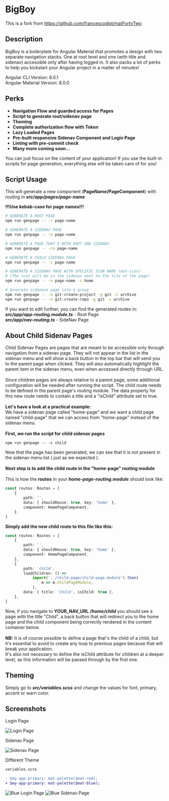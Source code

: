 # BigBoy

This is a fork from https://github.com/francescodist/matFortyTwo

## Description

BigBoy is a boilerplate for Angular Material that promotes a design
with two separate navigation stacks. One at root level and one (with title
and sidenav) accessible only after having logged in. It also packs a lot
of perks to help you kickstart your Angular project in a matter of minutes!

Angular CLI Version: 8.0.1 \
Angular Material Version: 8.0.0

## Perks
 - **Navigation Flow and guarded access for Pages**
 - **Script to generate root/sidenav page**
 - **Theming**
 - **Complete authorization flow with Token**
 - **Lazy Loaded Pages**
 - **Pre-built responsive Sidenav Component and Login Page**
 - **Linting with pre-commit check**
 - **Many more coming soon...**
 
You can just focus on the content of your application! If you use the 
built-in scripts for page generation, everything else will be taken care 
of for you!

## Script Usage
This will generate a new component (**PageName/PageComponent**) with routing in 
**_src/app/pages/page-name_** 

**!!!Use kebab-case for page names!!!**
```bash
# GENERATE A ROOT PAGE
npm run genpage -- -r page-name

# GENERATE A SIDENAV PAGE    
npm run genpage -- -n page-name

# GENERATE A PAGE THAT'S BOTH ROOT AND SIDENAV
npm run genpage -- -rn page-name

# GENERATE A CHILD SIDENAV PAGE
npm run genpage -- -c page-name

# GENERATE A SIDENAV PAGE WITH SPECIFIC ICON NAME (mat-icon)
# (The icon will be in the sidenav next to the tile of the page)
npm run genpage -- -n page-name -i home

# Generate sidenave page into a group
npm run genpage -- -n git-create-project -g git -i archive
npm run genpage -- -n git-create-repo -g git -i archive
```

If you want to edit further, you can find the generated routes in:\
**_src/app/app-routing.module.ts_** - Root Page \
**_src/app/nav-routing.ts_** - SideNav Page

## About Child Sidenav Pages

Child Sidenav Pages are pages that are meant to be accessible only
through navigation from a sidenav page. They will not appear in the list
in the sidenav menu and will show a back button in the top bar that
will send you to the parent page when clicked. They will also automatically
highlight the parent item in the sidenav menu, even when accessed directly
through URL.<br><br>
Since children pages are always relative to a parent page, some additional
configuration will be needed after running the script. The child route
needs to be defined in the parent page's routing module. The data
property for this new route needs to contain a title and a "isChild"
attribute set to true.<br><br>
**Let's have a look at a practical example:**<br>
We have a sidenav page called "home-page" and we want a child page
named "child-page" that we can access from "home-page" instead of
the sidenav menu.<br><br>
**First, we run the script for child sidenav pages**
```
npm run genpage -- -c child
```
Now that the page has been generated, we can see that it is not present
in the sidenav menu list ( just as we expected ).<br><br>
**Next step is to add the child route in the "home-page" routing module**
<br><br>
This is how the **routes** in your **_home-page-routing.module_** should look like:
```typescript
const routes: Routes = [
    {
        path: '',
        data: { shouldReuse: true, key: 'home' },
        component: HomePageComponent,
    },
]
```
**Simply add the new child route to this file like this:**
```typescript
const routes: Routes = [
    {
        path: '',
        data: { shouldReuse: true, key: 'home' },
        component: HomePageComponent,
    },
    {
        path: 'child',
        loadChildren: () =>
            import('../child-page/child-page.module').then(
                m => m.ChildPageModule,
            ),
        data: { title: 'Child', isChild: true },
    },
]
```
Now, if you navigate to **YOUR_NAV_URL** **_/home/child_**
you should see a page with the title "Child", a back button that will
redirect you to the home page and the child component being correctly
rendered in the content container below.<br><br>
**NB:** It is of course possible to define a page that's the child of a child,
but it's essential to avoid to create any loop to previous pages
because that will break your application.<br>
It's also not necessary to define the isChild attribute for children
at a deeper level, as this information will be passed through by the
first one.


## Theming

Simply go to **_src/variables.scss_** and change the values for
font, primary, accent or warn color.

## Screenshots
Login Page

![Login Page](docs/images/login.png)

 Sidenav Page
 
![Sidenav Page](docs/images/sidenav.png)

Different Theme

``` diff
variables.scss

- $my-app-primary: mat-palette($mat-red);
+ $my-app-primary: mat-palette($mat-blue);
```
![Blue Login Page](docs/images/login-blue.png)
![Blue Sidenav Page](docs/images/sidenav-blue.png)
